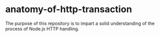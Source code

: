# anatomy-of-http-transaction
The purpose of this repository is to impart a solid understanding of the process of Node.js HTTP handling. 
